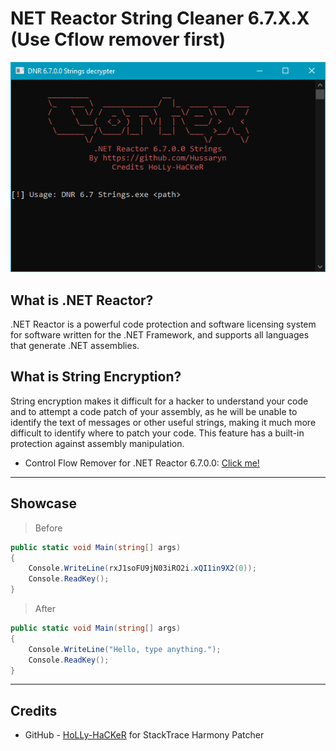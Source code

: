 # NET Reactor String Cleaner 6.7.X.X (Use Cflow remover first)  

<p align="center">
  <img src="Images/img.png" />
</p>

## What is .NET Reactor?

.NET Reactor is a powerful code protection and software licensing system for software written for the .NET Framework, and supports all languages that generate .NET assemblies. 

## What is String Encryption?

String encryption makes it difficult for a hacker to understand your code and to attempt a code patch of your assembly, as he will be unable to identify the text of messages or other useful strings, making it much more difficult to identify where to patch your code. This feature has a built-in protection against assembly manipulation.

- Control Flow Remover for .NET Reactor 6.7.0.0: [Click me!](https://github.com/Hussaryn/NET-Reactor-Cflow-Cleaner-6.7.0.0)

---

## Showcase

> Before 

```C# 
public static void Main(string[] args)
{
	Console.WriteLine(rxJ1soFU9jN03iRO2i.xQI1in9X2(0));
	Console.ReadKey();
}
```
> After
```C#
public static void Main(string[] args)
{
    Console.WriteLine("Hello, type anything.");
    Console.ReadKey();
}
```

---



## Credits

- GitHub - [HoLLy-HaCKeR](https://github.com/HoLLy-HaCKeR) for StackTrace Harmony Patcher

<br>

